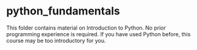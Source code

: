 # python_fundamentals

This folder contains material on Introduction to Python. No prior programming experience is required. If you have used Python before, this course may be too introductory for you. 
